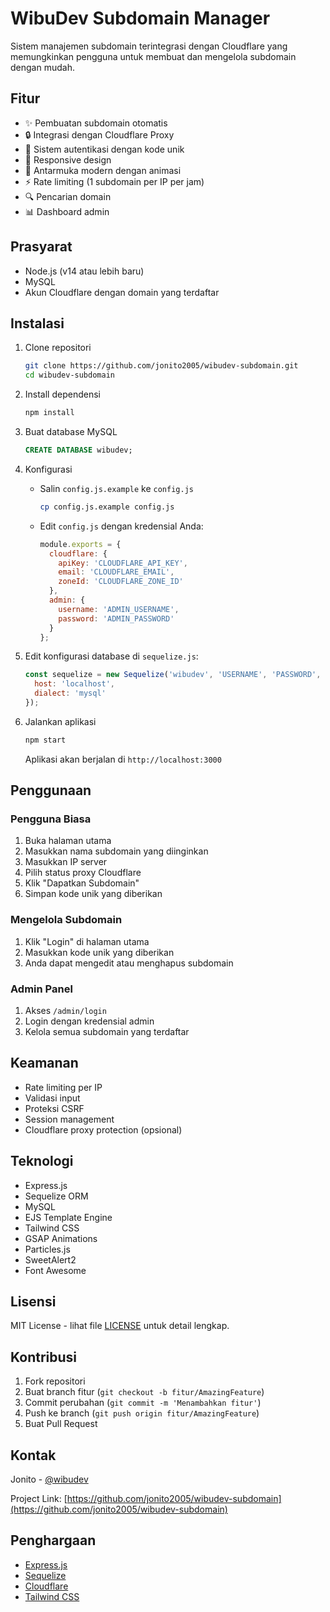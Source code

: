 # WibuDev Subdomain Manager

Sistem manajemen subdomain terintegrasi dengan Cloudflare yang memungkinkan pengguna untuk membuat dan mengelola subdomain dengan mudah.

## Fitur

- ✨ Pembuatan subdomain otomatis
- 🔒 Integrasi dengan Cloudflare Proxy
- 👥 Sistem autentikasi dengan kode unik
- 📱 Responsive design
- 🎨 Antarmuka modern dengan animasi
- ⚡ Rate limiting (1 subdomain per IP per jam)
- 🔍 Pencarian domain
- 📊 Dashboard admin

## Prasyarat

- Node.js (v14 atau lebih baru)
- MySQL
- Akun Cloudflare dengan domain yang terdaftar

## Instalasi

1. Clone repositori
   ```bash
   git clone https://github.com/jonito2005/wibudev-subdomain.git
   cd wibudev-subdomain
   ```

2. Install dependensi
   ```bash
   npm install
   ```

3. Buat database MySQL
   ```sql
   CREATE DATABASE wibudev;
   ```

4. Konfigurasi
   - Salin `config.js.example` ke `config.js`
     ```bash
     cp config.js.example config.js
     ```

   - Edit `config.js` dengan kredensial Anda:
     ```javascript
     module.exports = {
       cloudflare: {
         apiKey: 'CLOUDFLARE_API_KEY',
         email: 'CLOUDFLARE_EMAIL',
         zoneId: 'CLOUDFLARE_ZONE_ID'
       },
       admin: {
         username: 'ADMIN_USERNAME',
         password: 'ADMIN_PASSWORD'
       }
     };
     ```

5. Edit konfigurasi database di `sequelize.js`:
   ```javascript
   const sequelize = new Sequelize('wibudev', 'USERNAME', 'PASSWORD', {
     host: 'localhost',
     dialect: 'mysql'
   });
   ```

6. Jalankan aplikasi
   ```bash
   npm start
   ```

   Aplikasi akan berjalan di `http://localhost:3000`

## Penggunaan

### Pengguna Biasa

1. Buka halaman utama
2. Masukkan nama subdomain yang diinginkan
3. Masukkan IP server
4. Pilih status proxy Cloudflare
5. Klik "Dapatkan Subdomain"
6. Simpan kode unik yang diberikan

### Mengelola Subdomain

1. Klik "Login" di halaman utama
2. Masukkan kode unik yang diberikan
3. Anda dapat mengedit atau menghapus subdomain

### Admin Panel

1. Akses `/admin/login`
2. Login dengan kredensial admin
3. Kelola semua subdomain yang terdaftar

## Keamanan

- Rate limiting per IP
- Validasi input
- Proteksi CSRF
- Session management
- Cloudflare proxy protection (opsional)

## Teknologi

- Express.js
- Sequelize ORM
- MySQL
- EJS Template Engine
- Tailwind CSS
- GSAP Animations
- Particles.js
- SweetAlert2
- Font Awesome

## Lisensi

MIT License - lihat file [LICENSE](LICENSE) untuk detail lengkap.

## Kontribusi

1. Fork repositori
2. Buat branch fitur (`git checkout -b fitur/AmazingFeature`)
3. Commit perubahan (`git commit -m 'Menambahkan fitur'`)
4. Push ke branch (`git push origin fitur/AmazingFeature`)
5. Buat Pull Request

## Kontak

Jonito - [@wibudev](https://facebook.com/jonitodesade)

Project Link: [https://github.com/jonito2005/wibudev-subdomain](https://github.com/jonito2005/wibudev-subdomain)

## Penghargaan

- [Express.js](https://expressjs.com)
- [Sequelize](https://sequelize.org)
- [Cloudflare](https://cloudflare.com)
- [Tailwind CSS](https://tailwindcss.com)
